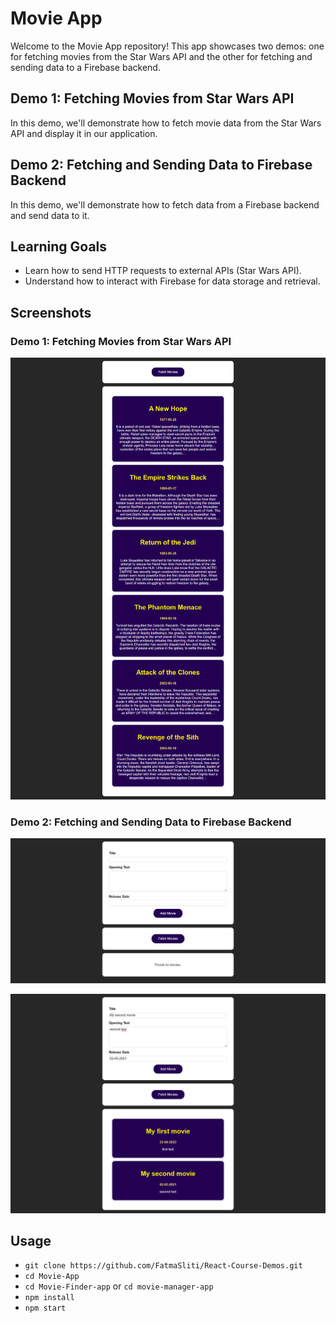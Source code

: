 # Movie App

Welcome to the Movie App repository! This app showcases two demos: one for fetching movies from the Star Wars API and the other for fetching and sending data to a Firebase backend.

## Demo 1: Fetching Movies from Star Wars API

In this demo, we'll demonstrate how to fetch movie data from the Star Wars API and display it in our application.

## Demo 2: Fetching and Sending Data to Firebase Backend

In this demo, we'll demonstrate how to fetch data from a Firebase backend and send data to it.

## Learning Goals

- Learn how to send HTTP requests to external APIs (Star Wars API).
- Understand how to interact with Firebase for data storage and retrieval.

## Screenshots

### Demo 1: Fetching Movies from Star Wars API
  
![Star Wars API Demo](img/onee.png)

### Demo 2: Fetching and Sending Data to Firebase Backend

![Firebase Demo](img/two.png)

![Firebase Demo](img/one.png)

## Usage
- `git clone https://github.com/FatmaSliti/React-Course-Demos.git`
- `cd Movie-App`
- `cd Movie-Finder-app` or `cd movie-manager-app`
- `npm install`
- `npm start`
